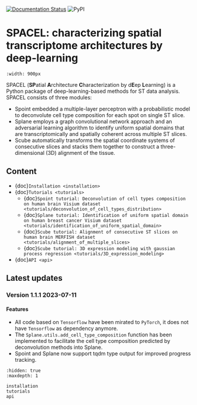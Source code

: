 [![Documentation Status](https://readthedocs.org/projects/spacel/badge/?version=latest)](https://spacel.readthedocs.io/en/latest/?badge=latest) ![PyPI](https://img.shields.io/pypi/v/SPACEL)

# SPACEL: characterizing spatial transcriptome architectures by deep-learning

```{image} _static/img/figure1.png
:width: 900px
```
SPACEL (**SP**atial **A**rchitecture **C**haracterization by d**E**ep **L**earning) is a Python package of deep-learning-based methods for ST data analysis. SPACEL consists of three modules: 

- Spoint embedded a multiple-layer perceptron with a probabilistic model to deconvolute cell type composition for each spot on single ST slice.
- Splane employs a graph convolutional network approach and an adversarial learning algorithm to identify uniform spatial domains that are transcriptomically and spatially coherent across multiple ST slices.
- Scube automatically transforms the spatial coordinate systems of consecutive slices and stacks them together to construct a three-dimensional (3D) alignment of the tissue.

## Content
* {doc}`Installation <installation>`
* {doc}`Tutorials <tutorials>`
    * {doc}`Spoint tutorial: Deconvolution of cell types composition on human brain Visium dataset <tutorials/deconvolution_of_cell_types_distribution>`
    * {doc}`Splane tutorial: Identification of uniform spatial domain on human breast cancer Visium dataset <tutorials/identification_of_uniform_spatial_domain>`
    * {doc}`Scube tutorial: Alignment of consecutive ST slices on human brain MERFISH dataset <tutorials/alignment_of_multiple_slices>`
    * {doc}`Scube tutorial: 3D expression modeling with gaussian process regression <tutorials/3D_expression_modeling>`
* {doc}`API <api>`

## Latest updates
### Version 1.1.1 2023-07-11
#### Features
* All code based on `Tensorflow` have been mirated to `PyTorch`, it does not have `Tensorflow` as dependency anymore.
* The `Splane.utils.add_cell_type_composition` function has been implemented to facilitate the cell type composition predicted by deconvolution methods into Splane.
* Spoint and Splane now support tqdm type output for improved progress tracking.

```{toctree}
:hidden: true
:maxdepth: 1

installation
tutorials
api
```
